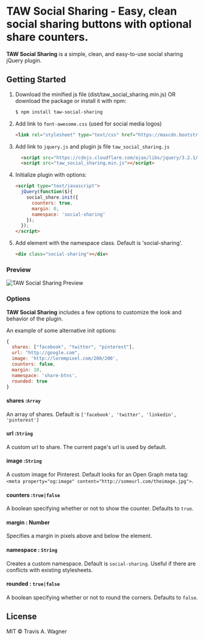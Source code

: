 # TAW Social Sharing - Easy, clean social sharing buttons with optional share counters.

**TAW Social Sharing** is a simple, clean, and easy-to-use social sharing jQuery plugin.

## Getting Started

1. Download the minified js file (dist/taw_social_sharing.min.js) OR download the package or install it with npm:
    
    ```bash
    $ npm install taw-social-sharing
    ```
    
2. Add link to `font-awesome.css` (used for social media logos)
    ```html
    <link rel="stylesheet" type="text/css" href="https://maxcdn.bootstrapcdn.com/font-awesome/4.7.0/css/font-awesome.min.css" />
    ```
3. Add link to `jquery.js` and plugin js file `taw_social_sharing.js`
    ```html
      <script src="https://cdnjs.cloudflare.com/ajax/libs/jquery/3.2.1/jquery.min.js"></script>
      <script src="taw_social_sharing.min.js"></script>
    ```
4. Initialize plugin with options:
    
    ```html
    <script type="text/javascript">
      jQuery(function($){
        social_share.init({
          counters: true,
          margin: 0,
          namespace: 'social-sharing'
        });
      });
    </script>
    ```
5. Add element with the namespace class. Default is 'social-sharing'.
    ```html
    <div class="social-sharing"></div>
    ```

### Preview
![TAW Social Sharing Preview](https://raw.githubusercontent.com/trvswgnr/taw-social-sharing/master/preview.png "TAW Social Sharing Preview")

### Options

**TAW Social Sharing** includes a few options to customize the look and behavior of the plugin.

An example of some alternative init options:
 
```javascript
{
  shares: ["facebook", "twitter", "pinterest"],
  url: "http://google.com",
  image: 'http://lorempixel.com/200/200',
  counters: false,
  margin: 10,
  namespace: 'share-btns',
  rounded: true
}
```

#### shares :`Array`

An array of shares. Default is `['facebook', 'twitter', 'linkedin', 'pinterest']`


#### url :`String`

A custom url to share. The current page's url is used by default.


#### image :`String`

A custom image for Pinterest. Default looks for an Open Graph meta tag: `<meta property="og:image" content="http://someurl.com/theimage.jpg">`.


#### counters :`true|false`

A boolean specifying whether or not to show the counter. Defaults to `true`.

#### margin : Number

Specifies a margin in pixels above and below the element.

#### namespace : `String`

Creates a custom namespace. Default is `social-sharing`. Useful if there are conflicts with existing stylesheets.

#### rounded : `true|false`

A boolean specifying whether or not to round the corners. Defaults to `false`.

## License

MIT © Travis A. Wagner
